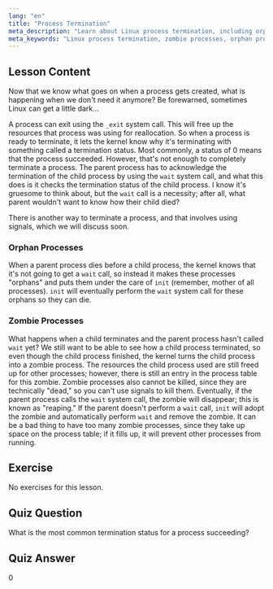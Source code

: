 ```yaml
---
lang: "en"
title: "Process Termination"
meta_description: "Learn about Linux process termination, including orphan and zombie processes. Understand _exit and wait system calls for effective process management."
meta_keywords: "Linux process termination, zombie processes, orphan processes, wait system call, _exit, Linux tutorial, beginner Linux"
---
```


## Lesson Content

Now that we know what goes on when a process gets created, what is happening when we don't need it anymore? Be forewarned, sometimes Linux can get a little dark...

A process can exit using the `_exit` system call. This will free up the resources that process was using for reallocation. So when a process is ready to terminate, it lets the kernel know why it's terminating with something called a termination status. Most commonly, a status of 0 means that the process succeeded. However, that's not enough to completely terminate a process. The parent process has to acknowledge the termination of the child process by using the `wait` system call, and what this does is it checks the termination status of the child process. I know it's gruesome to think about, but the `wait` call is a necessity; after all, what parent wouldn't want to know how their child died?

There is another way to terminate a process, and that involves using signals, which we will discuss soon.

### Orphan Processes

When a parent process dies before a child process, the kernel knows that it's not going to get a `wait` call, so instead it makes these processes "orphans" and puts them under the care of `init` (remember, mother of all processes). `init` will eventually perform the `wait` system call for these orphans so they can die.

### Zombie Processes

What happens when a child terminates and the parent process hasn't called `wait` yet? We still want to be able to see how a child process terminated, so even though the child process finished, the kernel turns the child process into a zombie process. The resources the child process used are still freed up for other processes; however, there is still an entry in the process table for this zombie. Zombie processes also cannot be killed, since they are technically "dead," so you can't use signals to kill them. Eventually, if the parent process calls the `wait` system call, the zombie will disappear; this is known as "reaping." If the parent doesn't perform a `wait` call, `init` will adopt the zombie and automatically perform `wait` and remove the zombie. It can be a bad thing to have too many zombie processes, since they take up space on the process table; if it fills up, it will prevent other processes from running.

## Exercise

No exercises for this lesson.

## Quiz Question

What is the most common termination status for a process succeeding?

## Quiz Answer

0
